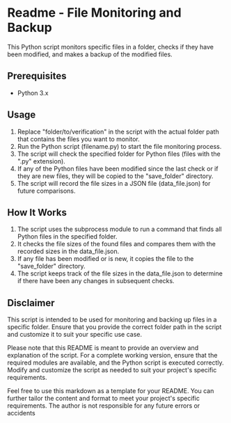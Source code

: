 # Readme - File Monitoring and Backup

This Python script monitors specific files in a folder, checks if they have been modified, and makes a backup of the modified files.

## Prerequisites

- Python 3.x

## Usage

1. Replace "folder/to/verification" in the script with the actual folder path that contains the files you want to monitor.
2. Run the Python script (filename.py) to start the file monitoring process.
3. The script will check the specified folder for Python files (files with the ".py" extension).
4. If any of the Python files have been modified since the last check or if they are new files, they will be copied to the "save_folder" directory.
5. The script will record the file sizes in a JSON file (data_file.json) for future comparisons.

## How It Works

1. The script uses the subprocess module to run a command that finds all Python files in the specified folder.
2. It checks the file sizes of the found files and compares them with the recorded sizes in the data_file.json.
3. If any file has been modified or is new, it copies the file to the "save_folder" directory.
4. The script keeps track of the file sizes in the data_file.json to determine if there have been any changes in subsequent checks.

## Disclaimer

This script is intended to be used for monitoring and backing up files in a specific folder. Ensure that you provide the correct folder path in the script and customize it to suit your specific use case.

Please note that this README is meant to provide an overview and explanation of the script. For a complete working version, ensure that the required modules are available, and the Python script is executed correctly. Modify and customize the script as needed to suit your project's specific requirements.

Feel free to use this markdown as a template for your README. You can further tailor the content and format to meet your project's specific requirements.
The author is not responsible for any future errors or accidents
